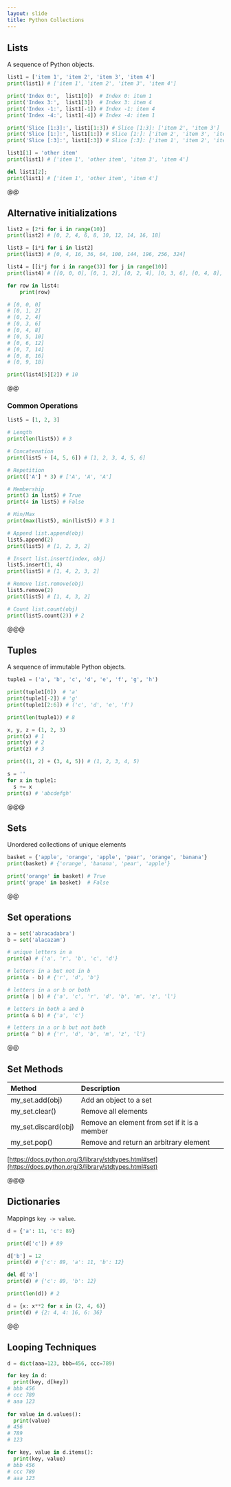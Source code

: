 ```yaml
---
layout: slide
title: Python Collections
---
```


##  Lists

A sequence of Python objects. 

```python
list1 = ['item 1', 'item 2', 'item 3', 'item 4']
print(list1) # ['item 1', 'item 2', 'item 3', 'item 4']

print('Index 0:',  list1[0])  # Index 0: item 1
print('Index 3:',  list1[3])  # Index 3: item 4
print('Index -1:', list1[-1]) # Index -1: item 4
print('Index -4:', list1[-4]) # Index -4: item 1

print('Slice [1:3]:', list1[1:3]) # Slice [1:3]: ['item 2', 'item 3']
print('Slice [1:]:', list1[1:]) # Slice [1:]: ['item 2', 'item 3', 'item 4']
print('Slice [:3]:', list1[:3]) # Slice [:3]: ['item 1', 'item 2', 'item 3']

list1[1] = 'other item'
print(list1) # ['item 1', 'other item', 'item 3', 'item 4']

del list1[2];
print(list1) # ['item 1', 'other item', 'item 4']
```

@@

## Alternative initializations

```python
list2 = [2*i for i in range(10)]
print(list2) # [0, 2, 4, 6, 8, 10, 12, 14, 16, 18]

list3 = [i*i for i in list2]
print(list3) # [0, 4, 16, 36, 64, 100, 144, 196, 256, 324]

list4 = [[i*j for i in range(3)] for j in range(10)]
print(list4) # [[0, 0, 0], [0, 1, 2], [0, 2, 4], [0, 3, 6], [0, 4, 8], [0, 5, 10], [0, 6, 12], [0, 7, 14], [0, 8, 16], [0, 9, 18]]

for row in list4:
	print(row)

# [0, 0, 0]
# [0, 1, 2]
# [0, 2, 4]
# [0, 3, 6]
# [0, 4, 8]
# [0, 5, 10]
# [0, 6, 12]
# [0, 7, 14]
# [0, 8, 16]
# [0, 9, 18]

print(list4[5][2]) # 10
```

@@

### Common Operations

```python
list5 = [1, 2, 3]

# Length
print(len(list5)) # 3

# Concatenation
print(list5 + [4, 5, 6]) # [1, 2, 3, 4, 5, 6]

# Repetition
print(['A'] * 3) # ['A', 'A', 'A']	

# Membership
print(3 in list5) # True
print(4 in list5) # False

# Min/Max
print(max(list5), min(list5)) # 3 1

# Append list.append(obj)
list5.append(2)
print(list5) # [1, 2, 3, 2]

# Insert list.insert(index, obj)
list5.insert(1, 4)
print(list5) # [1, 4, 2, 3, 2]

# Remove list.remove(obj)
list5.remove(2)
print(list5) # [1, 4, 3, 2]

# Count list.count(obj)
print(list5.count(2)) # 2
```

@@@

## Tuples

A sequence of immutable Python objects.

```python
tuple1 = ('a', 'b', 'c', 'd', 'e', 'f', 'g', 'h')

print(tuple1[0])  # 'a'
print(tuple1[-2]) # 'g'
print(tuple1[2:6]) # ('c', 'd', 'e', 'f')

print(len(tuple1)) # 8

x, y, z = (1, 2, 3)
print(x) # 1 
print(y) # 2
print(z) # 3

print((1, 2) + (3, 4, 5)) # (1, 2, 3, 4, 5)

s = ''
for x in tuple1:
  s += x
print(s) # 'abcdefgh'
```


@@@

## Sets

Unordered collections of unique elements

```python
basket = {'apple', 'orange', 'apple', 'pear', 'orange', 'banana'}
print(basket) # {'orange', 'banana', 'pear', 'apple'}

print('orange' in basket) # True
print('grape' in basket)  # False
```

@@

## Set operations

```python
a = set('abracadabra')
b = set('alacazam')

# unique letters in a
print(a) # {'a', 'r', 'b', 'c', 'd'}

# letters in a but not in b
print(a - b) # {'r', 'd', 'b'}

# letters in a or b or both
print(a | b) # {'a', 'c', 'r', 'd', 'b', 'm', 'z', 'l'}

# letters in both a and b
print(a & b) # {'a', 'c'}

# letters in a or b but not both
print(a ^ b) # {'r', 'd', 'b', 'm', 'z', 'l'}
```

@@

## Set Methods

| Method              | Description |
|:--------------------|:------------|
| my_set.add(obj)     | Add an object to a set |
| my_set.clear()      | Remove all elements |
| my_set.discard(obj) | Remove an element from set if it is a member |
| my_set.pop()        | Remove and return an arbitrary element |

[https://docs.python.org/3/library/stdtypes.html#set](https://docs.python.org/3/library/stdtypes.html#set)

@@@

## Dictionaries

Mappings `key -> value`.

```python
d = {'a': 11, 'c': 89}

print(d['c']) # 89

d['b'] = 12
print(d) # {'c': 89, 'a': 11, 'b': 12}

del d['a']
print(d) # {'c': 89, 'b': 12}

print(len(d)) # 2

d = {x: x**2 for x in (2, 4, 6)}
print(d) # {2: 4, 4: 16, 6: 36}
```

@@

## Looping Techniques

```python
d = dict(aaa=123, bbb=456, ccc=789)

for key in d:
  print(key, d[key])
# bbb 456
# ccc 789
# aaa 123
  
for value in d.values():
  print(value)
# 456
# 789
# 123

for key, value in d.items():
  print(key, value)
# bbb 456
# ccc 789
# aaa 123
```